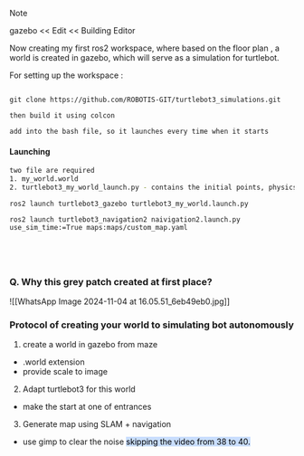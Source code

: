 
> [!NOTE]
> gazebo << Edit << Building Editor 

Now creating my first ros2 workspace, where based on the floor plan , a world is created in gazebo, which will serve as a simulation for turtlebot. 


For setting up the workspace :
```Shell

git clone https://github.com/ROBOTIS-GIT/turtlebot3_simulations.git

then build it using colcon

add into the bash file, so it launches every time when it starts

```

#### Launching
```bash
two file are required 
1. my_world.world
2. turtlebot3_my_world_launch.py - contains the initial points, physics  server - its a launch file
```

```Shell
ros2 launch turtlebot3_gazebo turtlebot3_my_world.launch.py

ros2 launch turtlebot3_navigation2 naivigation2.launch.py use_sim_time:=True maps:maps/custom_map.yaml





```


### Q. Why this grey patch created at first place?
![[WhatsApp Image 2024-11-04 at 16.05.51_6eb49eb0.jpg]]

### Protocol of creating your world to simulating bot autonomously
1. create a world in gazebo from maze
- .world extension
- provide scale to  image
2. Adapt turtlebot3 for this world
- make the start at one of entrances
3. Generate map using SLAM + navigation
- use gimp to clear the noise
<mark style="background: #ADCCFFA6;">skipping the video from $38$ to $40$. </mark>

